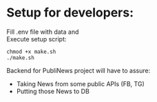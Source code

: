 # Setup for developers:

Fill .env file with data and  
Execute setup script:

```
chmod +x make.sh
./make.sh
```

Backend for PubliNews project will have to assure:

-   Taking News from some public APIs (FB, TG)
-   Putting those News to DB
